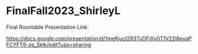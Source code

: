 # FinalFall2023_ShirleyL

Final Rountable Presentation Link:

https://docs.google.com/presentation/d/1meKjucI293TvDFjXy0T1V22l8eyaPFCYFT9-ze_3ktk/edit?usp=sharing